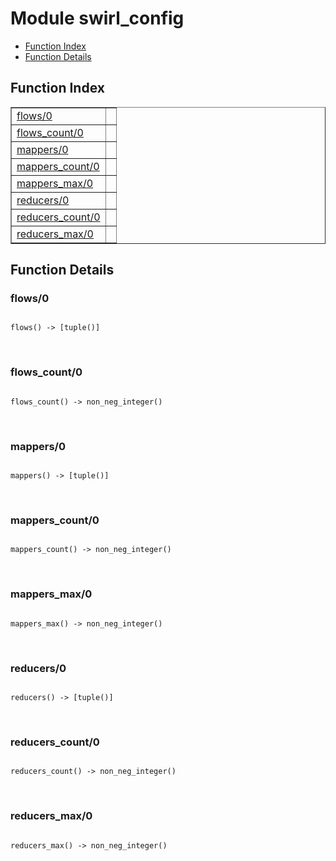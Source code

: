

# Module swirl_config #
* [Function Index](#index)
* [Function Details](#functions)

<a name="index"></a>

## Function Index ##


<table width="100%" border="1" cellspacing="0" cellpadding="2" summary="function index"><tr><td valign="top"><a href="#flows-0">flows/0</a></td><td></td></tr><tr><td valign="top"><a href="#flows_count-0">flows_count/0</a></td><td></td></tr><tr><td valign="top"><a href="#mappers-0">mappers/0</a></td><td></td></tr><tr><td valign="top"><a href="#mappers_count-0">mappers_count/0</a></td><td></td></tr><tr><td valign="top"><a href="#mappers_max-0">mappers_max/0</a></td><td></td></tr><tr><td valign="top"><a href="#reducers-0">reducers/0</a></td><td></td></tr><tr><td valign="top"><a href="#reducers_count-0">reducers_count/0</a></td><td></td></tr><tr><td valign="top"><a href="#reducers_max-0">reducers_max/0</a></td><td></td></tr></table>


<a name="functions"></a>

## Function Details ##

<a name="flows-0"></a>

### flows/0 ###

<pre><code>
flows() -&gt; [tuple()]
</code></pre>
<br />

<a name="flows_count-0"></a>

### flows_count/0 ###

<pre><code>
flows_count() -&gt; non_neg_integer()
</code></pre>
<br />

<a name="mappers-0"></a>

### mappers/0 ###

<pre><code>
mappers() -&gt; [tuple()]
</code></pre>
<br />

<a name="mappers_count-0"></a>

### mappers_count/0 ###

<pre><code>
mappers_count() -&gt; non_neg_integer()
</code></pre>
<br />

<a name="mappers_max-0"></a>

### mappers_max/0 ###

<pre><code>
mappers_max() -&gt; non_neg_integer()
</code></pre>
<br />

<a name="reducers-0"></a>

### reducers/0 ###

<pre><code>
reducers() -&gt; [tuple()]
</code></pre>
<br />

<a name="reducers_count-0"></a>

### reducers_count/0 ###

<pre><code>
reducers_count() -&gt; non_neg_integer()
</code></pre>
<br />

<a name="reducers_max-0"></a>

### reducers_max/0 ###

<pre><code>
reducers_max() -&gt; non_neg_integer()
</code></pre>
<br />

